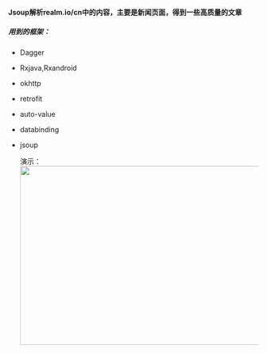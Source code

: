 #### Jsoup解析realm.io/cn中的内容，主要是新闻页面，得到一些高质量的文章

##### 用到的框架：

* Dagger

* Rxjava,Rxandroid

* okhttp

* retrofit

* auto-value

* databinding

* jsoup

  演示：
  <img height=360 width=640 src="../gif/screenshot.gif"/>


